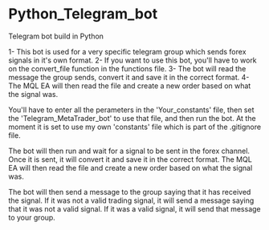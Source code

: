 # Python_Telegram_bot
 Telegram bot build in Python

1- This bot is used for a very specific telegram group which sends forex signals in it's own format. 
2- If you want to use this bot, you'll have to work on the convert_file function in the functions file. 
3- The bot will read the message the group sends, convert it and save it in the correct format. 
4- The MQL EA will then read the file and create a new order based on what the signal was.

You'll have to enter all the perameters in the 'Your_constants' file, then set the 'Telegram_MetaTrader_bot' to use that file, and then run the bot. At the moment it is set to use my own 'constants' file which is part of the .gitignore file.

The bot will then run and wait for a signal to be sent in the forex channel. Once it is sent, it will convert it and save it in the correct format. The MQL EA will then read the file and create a new order based on what the signal was. 

The bot will then send a message to the group saying that it has received the signal. If it was not a valid trading signal, it will send a message saying that it was not a valid signal. If it was a valid signal, it will send that message to your group.
